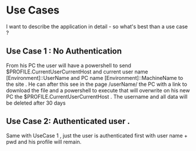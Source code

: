 # Use Cases

I want to describe the application in detail - so what's best than a use case ?
<!-- truncate -->

## Use Case 1 : No Authentication 


From his PC the user will have a powershell to send  $PROFILE.CurrentUserCurrentHost and current user name  [Environment]::UserName and PC name [Environment]::MachineName to the site . He can after this see in the page /userName/ the PC with a link to download the file and a powershell to  execute that will overwrite on his new PC the $PROFILE.CurrentUserCurrentHost  . The username and all data  will be deleted after 30 days 


## Use Case 2: Authenticated user .

Same with UseCase 1 , just the user is authenticated first with user name + pwd and his profile will remain. 



